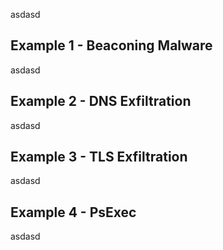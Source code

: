 asdasd

## Example 1 - Beaconing Malware

asdasd

## Example 2 - DNS Exfiltration

asdasd

## Example 3 - TLS Exfiltration

asdasd

## Example 4 - PsExec

asdasd
